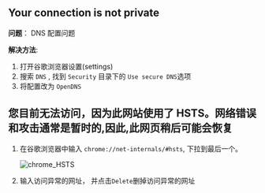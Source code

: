## Your connection is not private

**问题**： DNS 配置问题

**解决方法**:
1. 打开谷歌浏览器设置(settings)
2. 搜索 `DNS` , 找到 `Security` 目录下的 `Use secure DNS`选项
3. 将配置改为 `OpenDNS`


## 您目前无法访问，因为此网站使用了 HSTS。网络错误和攻击通常是暂时的,因此,此网页稍后可能会恢复

1. 在谷歌浏览器中输入 `chrome://net-internals/#hsts`, 下拉到最后一个。

    ![chrome_HSTS](./images/chrome_1.png)

2. 输入访问异常的网址， 并点击`Delete`删掉访问异常的网址